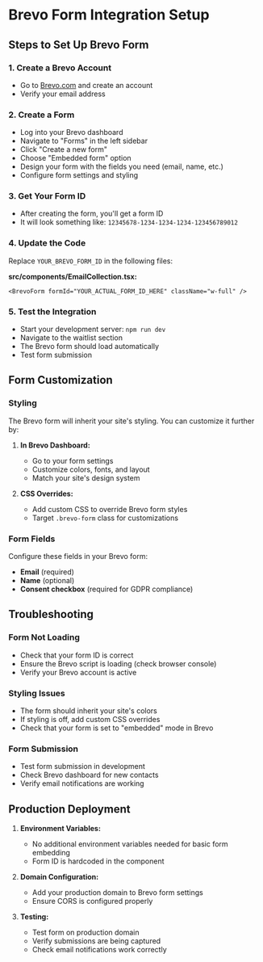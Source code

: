 # Brevo Form Integration Setup

## Steps to Set Up Brevo Form

### 1. Create a Brevo Account

- Go to [Brevo.com](https://www.brevo.com) and create an account
- Verify your email address

### 2. Create a Form

- Log into your Brevo dashboard
- Navigate to "Forms" in the left sidebar
- Click "Create a new form"
- Choose "Embedded form" option
- Design your form with the fields you need (email, name, etc.)
- Configure form settings and styling

### 3. Get Your Form ID

- After creating the form, you'll get a form ID
- It will look something like: `12345678-1234-1234-1234-123456789012`

### 4. Update the Code

Replace `YOUR_BREVO_FORM_ID` in the following files:

**src/components/EmailCollection.tsx:**

```tsx
<BrevoForm formId="YOUR_ACTUAL_FORM_ID_HERE" className="w-full" />
```

### 5. Test the Integration

- Start your development server: `npm run dev`
- Navigate to the waitlist section
- The Brevo form should load automatically
- Test form submission

## Form Customization

### Styling

The Brevo form will inherit your site's styling. You can customize it further by:

1. **In Brevo Dashboard:**

   - Go to your form settings
   - Customize colors, fonts, and layout
   - Match your site's design system

2. **CSS Overrides:**
   - Add custom CSS to override Brevo form styles
   - Target `.brevo-form` class for customizations

### Form Fields

Configure these fields in your Brevo form:

- **Email** (required)
- **Name** (optional)
- **Consent checkbox** (required for GDPR compliance)

## Troubleshooting

### Form Not Loading

- Check that your form ID is correct
- Ensure the Brevo script is loading (check browser console)
- Verify your Brevo account is active

### Styling Issues

- The form should inherit your site's colors
- If styling is off, add custom CSS overrides
- Check that your form is set to "embedded" mode in Brevo

### Form Submission

- Test form submission in development
- Check Brevo dashboard for new contacts
- Verify email notifications are working

## Production Deployment

1. **Environment Variables:**

   - No additional environment variables needed for basic form embedding
   - Form ID is hardcoded in the component

2. **Domain Configuration:**

   - Add your production domain to Brevo form settings
   - Ensure CORS is configured properly

3. **Testing:**
   - Test form on production domain
   - Verify submissions are being captured
   - Check email notifications work correctly
